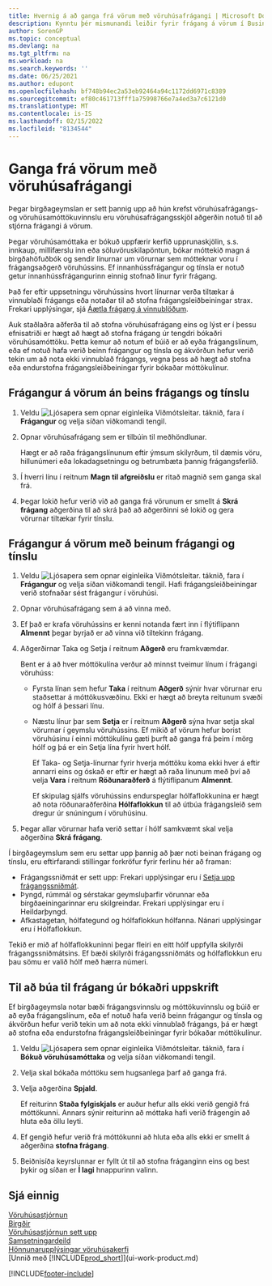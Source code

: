 ```yaml
---
title: Hvernig á að ganga frá vörum með vöruhúsafrágangi | Microsoft Docs
description: Kynntu þér mismunandi leiðir fyrir frágang á vörum í Business Central með eftirfarandi frágangsverkum vöruhússins.
author: SorenGP
ms.topic: conceptual
ms.devlang: na
ms.tgt_pltfrm: na
ms.workload: na
ms.search.keywords: ''
ms.date: 06/25/2021
ms.author: edupont
ms.openlocfilehash: bf748b94ec2a53eb92464a94c1172dd6971c8389
ms.sourcegitcommit: ef80c461713fff1a75998766e7a4ed3a7c6121d0
ms.translationtype: MT
ms.contentlocale: is-IS
ms.lasthandoff: 02/15/2022
ms.locfileid: "8134544"
---
```

# <a name="put-items-away-with-warehouse-put-aways"></a>Ganga frá vörum með vöruhúsafrágangi
Þegar birgðageymslan er sett þannig upp að hún krefst vöruhúsafrágangs- og vöruhúsamóttökuvinnslu eru vöruhúsafrágangsskjöl aðgerðin notuð til að stjórna frágangi á vörum.  

Þegar vöruhúsamóttaka er bókuð uppfærir kerfið upprunaskjölin, s.s. innkaup, millifærslu inn eða söluvöruskilapöntun, bókar móttekið magn á birgðahöfuðbók og sendir línurnar um vörurnar sem mótteknar voru í frágangsaðgerð vöruhússins. Ef innanhússfrágangur og tínsla er notuð getur innanhússfrágangurinn einnig stofnað línur fyrir frágang.  

Það fer eftir uppsetningu vöruhússins hvort línurnar verða tiltækar á vinnublaði frágangs eða notaðar til að stofna frágangsleiðbeiningar strax. Frekari upplýsingar, sjá [Áætla frágang á vinnublöðum](warehouse-how-to-plan-put-aways-in-worksheets.md).  

Auk staðlaðra aðferða til að stofna vöruhúsafrágang eins og lýst er í þessu efnisatriði er hægt að hægt að stofna frágang úr tengdri bókaðri vöruhúsamóttöku. Þetta kemur að notum ef búið er að eyða frágangslínum, eða ef notuð hafa verið beinn frágangur og tínsla og ákvörðun hefur verið tekin um að nota ekki vinnublað frágangs, vegna þess að hægt að stofna eða endurstofna frágangsleiðbeiningar fyrir bókaðar móttökulínur.  

## <a name="to-put-items-away-without-directed-put-away-and-pick"></a>Frágangur á vörum án beins frágangs og tínslu  
1.  Veldu ![Ljósapera sem opnar eiginleika Viðmótsleitar.](media/ui-search/search_small.png "Segðu mér hvað þú vilt gera") táknið, fara í **Frágangur** og velja síðan viðkomandi tengil.  
2.  Opnar vöruhúsafrágang sem er tilbúin til meðhöndlunar.  

    Hægt er að raða frágangslínunum eftir ýmsum skilyrðum, til dæmis vöru, hillunúmeri eða lokadagsetningu og betrumbæta þannig frágangsferlið.  
3.  Í hverri línu í reitnum **Magn til afgreiðslu** er ritað magnið sem ganga skal frá.  
4.  Þegar lokið hefur verið við að ganga frá vörunum er smellt á **Skrá frágang** aðgerðina til að skrá það að aðgerðinni sé lokið og gera vörurnar tiltækar fyrir tínslu.  

## <a name="to-put-items-away-with-directed-put-away-and-pick"></a>Frágangur á vörum með beinum frágangi og tínslu  
1.  Veldu ![Ljósapera sem opnar eiginleika Viðmótsleitar.](media/ui-search/search_small.png "Segðu mér hvað þú vilt gera") táknið, fara í **Frágangur** og velja síðan viðkomandi tengil.
    Hafi frágangsleiðbeiningar verið stofnaðar sést frágangur í vöruhúsi.  
2.  Opnar vöruhúsafrágang sem á að vinna með.  
3.  Ef það er krafa vöruhússins er kenni notanda fært inn í flýtiflipann **Almennt** þegar byrjað er að vinna við tiltekinn frágang.  
4.  Aðgerðirnar Taka og Setja í reitnum **Aðgerð** eru framkvæmdar.  

    Bent er á að hver móttökulína verður að minnst tveimur línum í frágangi vöruhúss:  

    -   Fyrsta línan sem hefur **Taka** í reitnum **Aðgerð** sýnir hvar vörurnar eru staðsettar á móttökusvæðinu. Ekki er hægt að breyta reitunum svæði og hólf á þessari línu.  
    -   Næstu línur þar sem **Setja** er í reitnum **Aðgerð** sýna hvar setja skal vörurnar í geymslu vöruhússins. Ef mikið af vörum hefur borist vöruhúsinu í einni móttökulínu gæti þurft að ganga frá þeim í mörg hólf og þá er ein Setja lína fyrir hvert hólf.  

        Ef Taka- og Setja-línurnar fyrir hverja móttöku koma ekki hver á eftir annarri eins og óskað er eftir er hægt að raða línunum með því að velja **Vara** í reitnum **Röðunaraðferð** á flýtiflipanum **Almennt**.  

        Ef skipulag sjálfs vöruhússins endurspeglar hólfaflokkunina er hægt að nota röðunaraðferðina **Hólfaflokkun** til að útbúa frágangsleið sem dregur úr snúningum í vöruhúsinu.  

5.  Þegar allar vörurnar hafa verið settar í hólf samkvæmt skal velja aðgerðina **Skrá frágang**.  

Í birgðageymslum sem eru settar upp þannig að þær noti beinan frágang og tínslu, eru eftirfarandi stillingar forkröfur fyrir ferlinu hér að framan:  

- Frágangssniðmát er sett upp: Frekari upplýsingar eru í [Setja upp frágangssniðmát](warehouse-how-to-set-up-put-away-templates.md).  
- Þyngd, rúmmál og sérstakar geymsluþarfir vörunnar eða birgðaeiningarinnar eru skilgreindar. Frekari upplýsingar eru í Heildarþyngd.  
- Afkastagetan, hólfategund og hólfaflokkun hólfanna. Nánari upplýsingar eru í Hólfaflokkun.  

Tekið er mið af hólfaflokkuninni þegar fleiri en eitt hólf uppfylla skilyrði frágangssniðmátsins. Ef bæði skilyrði frágangssniðmáts og hólfaflokkun eru þau sömu er valið hólf með hærra númeri.

## <a name="to-create-a-put-away-from-a-posted-receipt"></a>Til að búa til frágang úr bókaðri uppskrift  
 Ef birgðageymsla notar bæði frágangsvinnslu og móttökuvinnslu og búið er að eyða frágangslínum, eða ef notuð hafa verið beinn frágangur og tínsla og ákvörðun hefur verið tekin um að nota ekki vinnublað frágangs, þá er hægt að stofna eða endurstofna frágangsleiðbeiningar fyrir bókaðar móttökulínur.

1.  Veldu ![Ljósapera sem opnar eiginleika Viðmótsleitar.](media/ui-search/search_small.png "Segðu mér hvað þú vilt gera") táknið, fara í **Bókuð vöruhúsamóttaka** og velja síðan viðkomandi tengil.  
2.  Velja skal bókaða móttöku sem hugsanlega þarf að ganga frá.  
3.  Velja aðgerðina **Spjald**.  

    Ef reiturinn **Staða fylgiskjals** er auður hefur alls ekki verið gengið frá móttökunni. Annars sýnir reiturinn að móttaka hafi verið frágengin að hluta eða öllu leyti.  

4.  Ef gengið hefur verið frá móttökunni að hluta eða alls ekki er smellt á aðgerðina **stofna frágang**.  
5.  Beiðnisíða keyrslunnar er fyllt út til að stofna fráganginn eins og best þykir og síðan er **Í lagi** hnappurinn valinn.   

## <a name="see-also"></a>Sjá einnig  
[Vöruhúsastjórnun](warehouse-manage-warehouse.md)  
[Birgðir](inventory-manage-inventory.md)  
[Vöruhúsastjórnun sett upp](warehouse-setup-warehouse.md)     
[Samsetningardeild](assembly-assemble-items.md)    
[Hönnunarupplýsingar vöruhúsakerfi](design-details-warehouse-management.md)  
[Unnið með [!INCLUDE[prod_short](includes/prod_short.md)]](ui-work-product.md)


[!INCLUDE[footer-include](includes/footer-banner.md)]